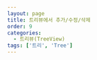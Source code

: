 ```yaml
---
layout: page
title: 트리뷰에서 추가/수정/삭제
order: 9
categories:
  - 트리뷰(TreeView)
tags: ['트리', 'Tree']
---
```

